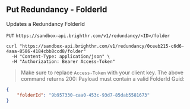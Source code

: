## Put Redundancy - FolderId

Updates a Redundancy FolderId

`PUT`
`https://sandbox-api.brighthr.com/v1/redundancy/<ID>/folder`

```shell
curl "https://sandbox-api.brighthr.com/v1/redundancy/0ceeb215-c6d6-4aaa-8586-4184cbb8ccd8/folder"
  -H "Content-Type: application/json" \
  -H "Authorization: Bearer Access-Token"
```
> Make sure to replace `Access-Token` with your client key.
> The above command returns 200:
> Payload must contain a valid FolderId Guid:

```json
{
    "folderId": "9b957330-caa0-453c-93d7-85dab5581673"
}
```